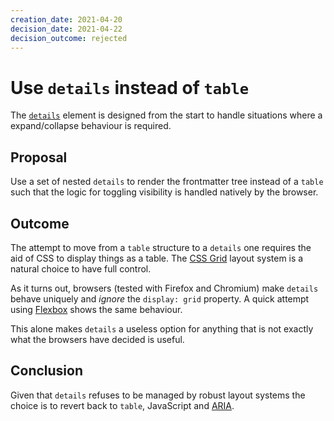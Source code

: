 ```yaml
---
creation_date: 2021-04-20
decision_date: 2021-04-22
decision_outcome: rejected
---
```

# Use `details` instead of `table`

The [`details`] element is designed from the start to handle situations where
a expand/collapse behaviour is required.

## Proposal

Use a set of nested `details` to render the frontmatter tree instead of a
`table` such that the logic for toggling visibility is handled natively by the
browser.

## Outcome

The attempt to move from a `table` structure to a `details` one requires the
aid of CSS to display things as a table. The [CSS Grid] layout system is
a natural choice to have full control.

As it turns out, browsers (tested with Firefox and Chromium) make `details`
behave uniquely and _ignore_ the `display: grid` property. A quick attempt
using [Flexbox] shows the same behaviour.

This alone makes `details` a useless option for anything that is not exactly
what the browsers have decided is useful.

## Conclusion

Given that `details` refuses to be managed by robust layout systems the choice
is to revert back to `table`, JavaScript and [ARIA].



[`details`]: https://developer.mozilla.org/en-US/docs/Web/HTML/Element/details
[CSS Grid]: https://developer.mozilla.org/en-US/docs/Web/CSS/CSS_Grid_Layout/Basic_Concepts_of_Grid_Layout
[Flexbox]: https://developer.mozilla.org/en-US/docs/Learn/CSS/CSS_layout/Flexbox
[ARIA]: https://developer.mozilla.org/en-US/docs/Web/Accessibility/ARIA
